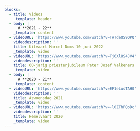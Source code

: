 ```yaml
---
blocks:
  - title: Videos
    _template: header
  - body: |
      # **2021 - 22**
    _template: content
  - videoURL: 'https://www.youtube.com/watch?v=TATdeQS9QPQ'
    videodescription: ''
    title: Uitvaart Marcel Doms 10 juni 2022
    _template: video
  - videoURL: 'https://www.youtube.com/watch?v=Tj6Xl8S4JV4'
    videodescription: ''
    title: 60-jarig priesterjubileum Pater Jozef Valkeners
    _template: video
  - body: |
      # **2020 - 21**
    _template: content
  - videoURL: 'https://www.youtube.com/watch?v=EF1eLusTAH0'
    videodescription: ''
    title: Aswoensdag 2021
    _template: video
  - videoURL: 'https://www.youtube.com/watch?v=-l0ZThPQoDc'
    videodescription: ''
    title: Hemelvaart 2020
    _template: video
---
```



